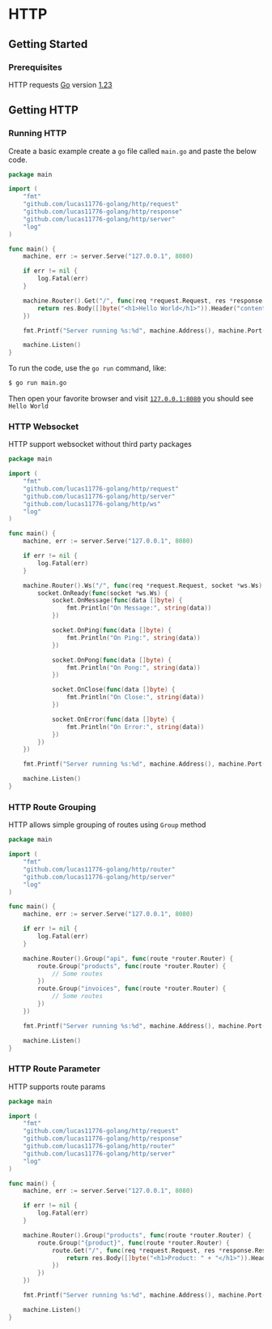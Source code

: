 # HTTP


## Getting Started

### Prerequisites

HTTP requests [Go]() version [1.23]()

## Getting HTTP

### Running HTTP

Create a basic example create a `go` file called `main.go` and paste the below code.

```go
package main

import (
	"fmt"
	"github.com/lucas11776-golang/http/request"
	"github.com/lucas11776-golang/http/response"
	"github.com/lucas11776-golang/http/server"
	"log"
)

func main() {
	machine, err := server.Serve("127.0.0.1", 8080)

	if err != nil {
		log.Fatal(err)
	}

	machine.Router().Get("/", func(req *request.Request, res *response.Response) *response.Response {
		return res.Body([]byte("<h1>Hello World</h1>")).Header("content-type", "text/html; charset: utf-8")
	})

	fmt.Printf("Server running %s:%d", machine.Address(), machine.Port())

	machine.Listen()
}
```

To run the code, use the `go run` command, like:

```sh
$ go run main.go
```

Then open your favorite browser and visit [`127.0.0.1:8080`](http://12.0.0.1:8080) you should see `Hello World`


### HTTP Websocket

HTTP support websocket without third party packages

```go
package main

import (
	"fmt"
	"github.com/lucas11776-golang/http/request"
	"github.com/lucas11776-golang/http/server"
	"github.com/lucas11776-golang/http/ws"
	"log"
)

func main() {
	machine, err := server.Serve("127.0.0.1", 8080)

	if err != nil {
		log.Fatal(err)
	}

	machine.Router().Ws("/", func(req *request.Request, socket *ws.Ws) {
		socket.OnReady(func(socket *ws.Ws) {
			socket.OnMessage(func(data []byte) {
				fmt.Println("On Message:", string(data))
			})

			socket.OnPing(func(data []byte) {
				fmt.Println("On Ping:", string(data))
			})

			socket.OnPong(func(data []byte) {
				fmt.Println("On Pong:", string(data))
			})

			socket.OnClose(func(data []byte) {
				fmt.Println("On Close:", string(data))
			})

			socket.OnError(func(data []byte) {
				fmt.Println("On Error:", string(data))
			})
		})
	})

	fmt.Printf("Server running %s:%d", machine.Address(), machine.Port())

	machine.Listen()
}
```


### HTTP Route Grouping

HTTP allows simple grouping of routes using `Group` method

```go
package main

import (
	"fmt"
	"github.com/lucas11776-golang/http/router"
	"github.com/lucas11776-golang/http/server"
	"log"
)

func main() {
	machine, err := server.Serve("127.0.0.1", 8080)

	if err != nil {
		log.Fatal(err)
	}

	machine.Router().Group("api", func(route *router.Router) {
		route.Group("products", func(route *router.Router) {
			// Some routes
		})
		route.Group("invoices", func(route *router.Router) {
			// Some routes
		})
	})

	fmt.Printf("Server running %s:%d", machine.Address(), machine.Port())

	machine.Listen()
}
```

### HTTP Route Parameter

HTTP supports route params

```go
package main

import (
	"fmt"
	"github.com/lucas11776-golang/http/request"
	"github.com/lucas11776-golang/http/response"
	"github.com/lucas11776-golang/http/router"
	"github.com/lucas11776-golang/http/server"
	"log"
)

func main() {
	machine, err := server.Serve("127.0.0.1", 8080)

	if err != nil {
		log.Fatal(err)
	}

	machine.Router().Group("products", func(route *router.Router) {
		route.Group("{product}", func(route *router.Router) {
			route.Get("/", func(req *request.Request, res *response.Response) *response.Response {
				return res.Body([]byte("<h1>Product: " + "</h1>")).Header("content-type", "text/html")
			})
		})
	})

	fmt.Printf("Server running %s:%d", machine.Address(), machine.Port())

	machine.Listen()
}
```